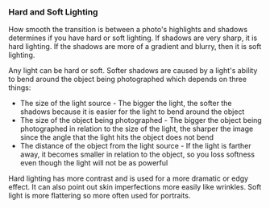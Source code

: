 ### Hard and Soft Lighting

How smooth the transition is between a photo's highlights and shadows determines if you have hard or soft lighting. If shadows are very sharp, it is hard lighting. If the shadows are more of a gradient and blurry, then it is soft lighting.

Any light can be hard or soft. Softer shadows are caused by a light's ability to bend around the object being photographed which depends on three things:

- The size of the light source - The bigger the light, the softer the shadows because it is easier for the light to bend around the object
- The size of the object being photographed - The bigger the object being photographed in relation to the size of the light, the sharper the image since the angle that the light hits the object does not bend
- The distance of the object from the light source - If the light is farther away, it becomes smaller in relation to the object, so you loss softness even though the light will not be as powerful

Hard lighting has more contrast and is used for a more dramatic or edgy effect. It can also point out skin imperfections more easily like wrinkles. Soft light is more flattering so more often used for portraits.

